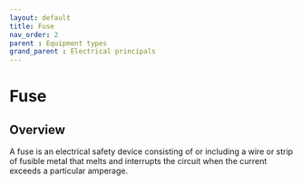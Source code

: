 ```yaml
---
layout: default
title: Fuse
nav_order: 2
parent : Equipment types
grand_parent : Electrical principals
---
```


# Fuse

## Overview
A fuse is an electrical safety device consisting of or including a wire or strip of fusible metal that melts and interrupts the circuit when the current exceeds a particular amperage.